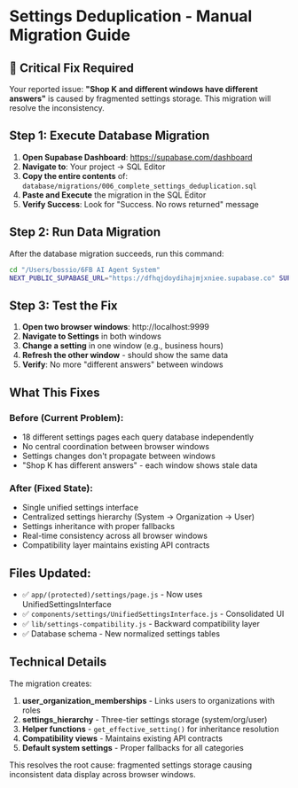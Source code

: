 # Settings Deduplication - Manual Migration Guide

## 🚨 Critical Fix Required

Your reported issue: **"Shop K and different windows have different answers"** is caused by fragmented settings storage. This migration will resolve the inconsistency.

## Step 1: Execute Database Migration

1. **Open Supabase Dashboard**: https://supabase.com/dashboard
2. **Navigate to**: Your project → SQL Editor
3. **Copy the entire contents** of: `database/migrations/006_complete_settings_deduplication.sql`
4. **Paste and Execute** the migration in the SQL Editor
5. **Verify Success**: Look for "Success. No rows returned" message

## Step 2: Run Data Migration

After the database migration succeeds, run this command:

```bash
cd "/Users/bossio/6FB AI Agent System"
NEXT_PUBLIC_SUPABASE_URL="https://dfhqjdoydihajmjxniee.supabase.co" SUPABASE_SERVICE_ROLE_KEY="eyJhbGciOiJIUzI1NiIsInR5cCI6IkpXVCJ9.eyJpc3MiOiJzdXBhYmFzZSIsInJlZiI6ImRmaHFqZG95ZGloYWptanhuaWVlIiwicm9sZSI6InNlcnZpY2Vfcm9sZSIsImlhdCI6MTc1NDA4NzAxMCwiZXhwIjoyMDY5NjYzMDEwfQ.fv9Av9Iu1z-79bfIAKEHSf1OCxlnzugkBlWIH8HLW8c" node migrate-settings-data-simple.js
```

## Step 3: Test the Fix

1. **Open two browser windows**: http://localhost:9999
2. **Navigate to Settings** in both windows
3. **Change a setting** in one window (e.g., business hours)
4. **Refresh the other window** - should show the same data
5. **Verify**: No more "different answers" between windows

## What This Fixes

### Before (Current Problem):
- 18 different settings pages each query database independently
- No central coordination between browser windows
- Settings changes don't propagate between windows
- "Shop K has different answers" - each window shows stale data

### After (Fixed State):
- Single unified settings interface
- Centralized settings hierarchy (System → Organization → User)
- Settings inheritance with proper fallbacks
- Real-time consistency across all browser windows
- Compatibility layer maintains existing API contracts

## Files Updated:
- ✅ `app/(protected)/settings/page.js` - Now uses UnifiedSettingsInterface
- ✅ `components/settings/UnifiedSettingsInterface.js` - Consolidated UI
- ✅ `lib/settings-compatibility.js` - Backward compatibility layer
- ✅ Database schema - New normalized settings tables

## Technical Details

The migration creates:
1. **user_organization_memberships** - Links users to organizations with roles
2. **settings_hierarchy** - Three-tier settings storage (system/org/user)
3. **Helper functions** - `get_effective_setting()` for inheritance resolution
4. **Compatibility views** - Maintains existing API contracts
5. **Default system settings** - Proper fallbacks for all categories

This resolves the root cause: fragmented settings storage causing inconsistent data display across browser windows.